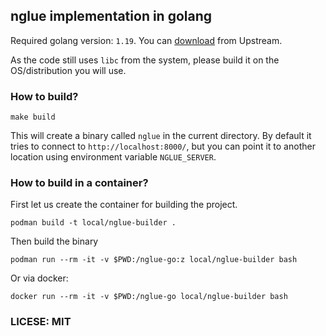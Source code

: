 ## nglue implementation in golang

Required golang version: `1.19`. You can [download](https://go.dev/dl/) from
Upstream.

As the code still uses `libc` from the system, please build it on the
OS/distribution you will use.

### How to build?

```
make build
```

This will create a binary called `nglue` in the current directory. By default
it tries to connect to `http://localhost:8000/`, but you can point it to
another location using environment variable `NGLUE_SERVER`.


### How to build in a container?

First let us create the container for building the project.

```
podman build -t local/nglue-builder .
```

Then build the binary

```
podman run --rm -it -v $PWD:/nglue-go:z local/nglue-builder bash
```

Or via docker:

```
docker run --rm -it -v $PWD:/nglue-go local/nglue-builder bash
```


### LICESE: MIT

